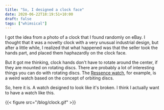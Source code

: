 ```yaml
---
title: "So, I designed a clock face"
date: 2020-06-22T18:19:51+10:00
draft: false
tags: ["whimsical"]
---
```

I got the idea from a photo of a clock that I found randomly on eBay. I thought that it was a novelty clock with a very unusual industrial design, but after a little while, I realized that what happened was that the seller took the hands part, and placed them haphazardly on the clock face. 

But it got me thinking, clock hands don't have to rotate around the center, if they are mounted on rotating discs. There are probably a lot of interesting things you can do with rotating discs. The [Ressence watch](https://ressencewatches.com), for example, is a weird watch based on the concept of orbiting discs.

So, here it is. A watch designed to look like it's broken. I think I actually want to have a watch like this.

{{< figure src="/blog/clock.gif" >}}



